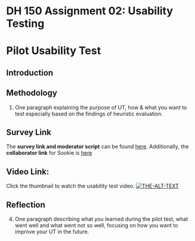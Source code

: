 # DH 150 Assignment 02: Usability Testing

# Pilot Usability Test

## Introduction

## Methodology

1. One paragraph explaining the purpose of UT, how & what you want to test especially based on the findings of heuristic evaluation. 

## Survey Link 
The **survey link and moderator script** can be found [here](https://forms.gle/yvL8WdSmV8cGeEuD9). Additionally, the **collaborator link** for Sookie is [here](https://docs.google.com/forms/d/1_WVIZDwnlDsyBYa4u3PC2xC6J0hzxdiHv8mxJJGBl3w/edit?usp=sharing)    </br>

## Video Link:
Click the thumbnail to watch the usability test video.
[![THE-ALT-TEXT](http://img.youtube.com/vi/7dqTuaKRRkg/0.jpg)](https://youtu.be/7dqTuaKRRkg "ALT-TEXT")

## Reflection
4. One paragraph describing what you learned during the pilot test, what went well and what went not so well, focusing on how you want to improve your UT in the future.

